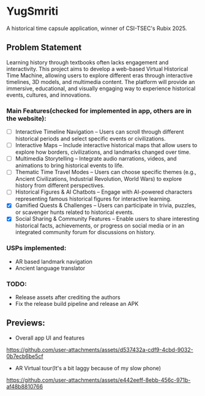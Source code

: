 # YugSmriti

A historical time capsule application, winner of CSI-TSEC's Rubix 2025.

## Problem Statement
Learning history through textbooks often lacks engagement and interactivity. This project aims to develop a web-based Virtual Historical Time Machine, allowing users to explore different eras through interactive timelines, 3D models, and multimedia content. The platform will provide an immersive, educational, and visually engaging way to experience historical events, cultures, and innovations.
### Main Features(checked for implemented in app, others are in the website):
- [ ] Interactive Timeline Navigation – Users can scroll through different historical periods and select specific events or civilizations.
- [ ] Interactive Maps – Include interactive historical maps that allow users to explore how borders, civilizations, and landmarks changed over time.
- [ ] Multimedia Storytelling – Integrate audio narrations, videos, and animations to bring historical events to life.
- [ ] Thematic Time Travel Modes – Users can choose specific themes (e.g., Ancient Civilizations, Industrial Revolution, World Wars) to explore history from different perspectives.
- [ ] Historical Figures & AI Chatbots – Engage with AI-powered characters representing famous historical figures for interactive learning.
- [x] Gamified Quests & Challenges – Users can participate in trivia, puzzles, or scavenger hunts related to historical events.
- [x] Social Sharing & Community Features – Enable users to share interesting historical facts, achievements, or progress on social media or in an integrated community forum for discussions on history.

### USPs implemented: 
- AR based landmark navigation
- Ancient language translator

### TODO:
- Release assets after crediting the authors
- Fix the release build pipeline and release an APK

## Previews: 

- Overall app UI and features

https://github.com/user-attachments/assets/d537432a-cdf9-4cbd-9032-0b7ecb6be5cf

- AR Virtual tour(It's a bit laggy because of my slow phone)

https://github.com/user-attachments/assets/e442eeff-8ebb-456c-971b-af48b8810766




